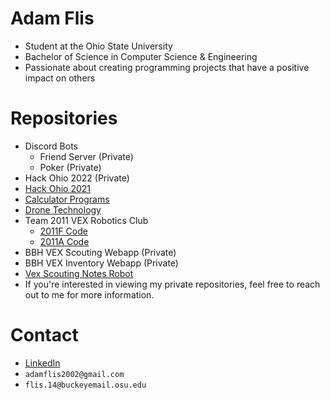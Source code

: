 # Adam Flis
- Student at the Ohio State University
- Bachelor of Science in Computer Science & Engineering 
- Passionate about creating programming projects that have a positive impact on others

# Repositories
- Discord Bots
  - Friend Server (Private)
  - Poker (Private)
- Hack Ohio 2022 (Private)
- [Hack Ohio 2021](https://github.com/Adam-Flis/Hack-Ohio-2021)
- [Calculator Programs](https://github.com/Adam-Flis/Calculator-Programs)
- [Drone Technology](https://github.com/Adam-Flis/Drone-Technology)
- Team 2011 VEX Robotics Club
  -  [2011F Code](https://github.com/Adam-Flis/2011F-Code)
  -  [2011A Code](https://github.com/Adam-Flis/2011A-Code)
- BBH VEX Scouting Webapp (Private)
- BBH VEX Inventory Webapp (Private)
- [Vex Scouting Notes Robot](https://github.com/Adam-Flis/Vex-Scouting-Notes-Robot)
- If you're interested in viewing my private repositories, feel free to reach out to me for more information.

# Contact
- [LinkedIn](https://www.linkedin.com/in/adam-flis-580409251/)
- `adamflis2002@gmail.com`
- `flis.14@buckeyemail.osu.edu`
